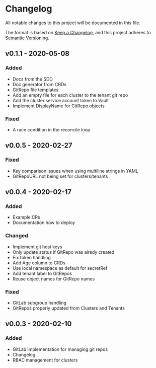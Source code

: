 # Changelog
All notable changes to this project will be documented in this file.

The format is based on [Keep a Changelog](https://keepachangelog.com/en/1.0.0/),
and this project adheres to [Semantic Versioning](https://semver.org/spec/v2.0.0.html).

## v0.1.1 - 2020-05-08
### Added
- Docs from the SDD
- Doc generator from CRDs
- GitRepo file templates
- Add an empty file for each cluster to the tenant git repo
- Add the cluster service account token to Vault
- Implement DisplayName for GitRepo objects
### Fixed
- A race condition in the reconcile loop

## v0.0.5 - 2020-02-27
### Fixed
- Key comparison issues when using multiline strings in YAML
- GitRepoURL not being set for clusters/tenants

## v0.0.4 - 2020-02-17
### Added
- Example CRs
- Documentation how to deploy
### Changed
- Implement git host keys
- Only update status if GitRepo was alredy created
- Fix token handling
- Add Age column to CRDs
- Use local namespace as default for secretRef
- Add tenant label to GitRepos
- Reuse object names for GitRepo names
### Fixed
- GitLab subgroup handling
- GitRepos properly updated from Clusters and Tenants

## v0.0.3 - 2020-02-10
### Added
- GitLab implementation for managing git repos
- Changelog
- RBAC management for clusters
